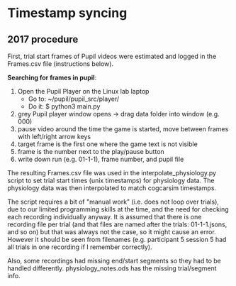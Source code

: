 
# Timestamp syncing

## 2017 procedure

First, trial start frames of Pupil videos were estimated and logged in the Frames.csv file (instructions below).

__Searching for frames in pupil__:

1. Open the Pupil Player on the Linux lab laptop
    - Go to: ~/pupil/pupil\_src/player/
    - Do it: $ python3 main.py
2. grey Pupil player window opens → drag data folder into window (e.g. 000)
3. pause video around the time the game is started, move between frames with left/right arrow keys
4. target frame is the first one where the game text is not visible
5. frame is the number next to the play/pause button
6. write down run (e.g. 01-1-1), frame number, and pupil file

The resulting Frames.csv file was used in the interpolate\_physiology.py script to set trial start times (unix timestamps) for physiology data. The physiology data was then interpolated to match cogcarsim timestamps.

The script requires a bit of "manual work" (i.e. does not loop over trials), due to our limited programming skills at the time, and the  need for checking each recording individually anyway. It is assumed that there is one recording file per trial (and that files are named after the trials: 01-1-1.jsons, and so on) but that was always not the case, so it might cause an error. However it should be seen from filenames (e.g. participant 5 session 5 had all trials in one recording if I remember correctly). 

Also, some recordings had missing end/start segments so they had to be handled differently. physiology\_notes.ods has the missing trial/segment info.  

